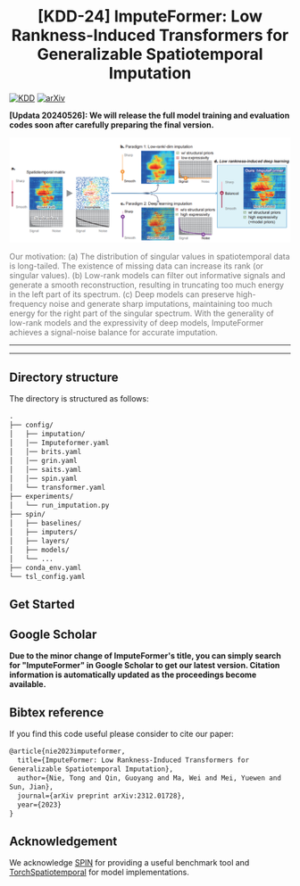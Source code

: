# <div align="center">[KDD-24] ImputeFormer: Low Rankness-Induced Transformers for Generalizable Spatiotemporal Imputation </div>

[![KDD](https://img.shields.io/badge/KDD-2024-blue.svg?style=flat-square)](#)
[![arXiv](https://img.shields.io/static/v1?label=arXiv&message=ImputeFormer&color=red&logo=arxiv)](https://arxiv.org/abs/2312.01728)

**[Updata 20240526]: We will release the full model training and evaluation codes soon after carefully preparing the final version.**

<div align=center>
	<img src="./Imputeformer_introduction.png" alt="Example of the sparse spatiotemporal attention layer."/>
	<p align=left style="color: #777">Our motivation: (a) The distribution of singular values in spatiotemporal data is long-tailed. The existence of missing data can increase its rank (or singular values). (b) Low-rank models can filter out informative signals and generate a smooth reconstruction, resulting in truncating too much energy in the left part of its spectrum. (c) Deep models can preserve high-frequency noise and generate sharp imputations, maintaining too much energy for the right part of the singular spectrum. With the generality of low-rank models and the expressivity of deep models, ImputeFormer achieves a signal-noise balance for accurate imputation.</p>
</div>

---

---

## Directory structure

The directory is structured as follows:

```
.
├── config/
│   ├── imputation/
│   │── Imputeformer.yaml
│   │── brits.yaml
│   │── grin.yaml
│   │── saits.yaml
│   │── spin.yaml
│   └── transformer.yaml
├── experiments/
│   └── run_imputation.py
├── spin/
│   ├── baselines/
│   ├── imputers/
│   ├── layers/
│   ├── models/
│   └── ...
├── conda_env.yaml
└── tsl_config.yaml

```

## Get Started


## Google Scholar
**Due to the minor change of ImputeFormer's title, you can simply search for "ImputeFormer" in Google Scholar to get our latest version. Citation information is automatically updated as the proceedings become available.**

## Bibtex reference

If you find this code useful please consider to cite our paper:

```
@article{nie2023imputeformer,
  title={ImputeFormer: Low Rankness-Induced Transformers for Generalizable Spatiotemporal Imputation},
  author={Nie, Tong and Qin, Guoyang and Ma, Wei and Mei, Yuewen and Sun, Jian},
  journal={arXiv preprint arXiv:2312.01728},
  year={2023}
}
```

## Acknowledgement

We acknowledge [SPIN](https://github.com/Graph-Machine-Learning-Group/spin) for providing a useful benchmark tool and [TorchSpatiotemporal](https://github.com/TorchSpatiotemporal) for model implementations.
